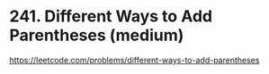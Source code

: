 # 241. Different Ways to Add Parentheses (medium)

https://leetcode.com/problems/different-ways-to-add-parentheses
